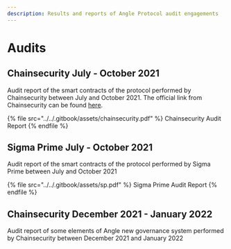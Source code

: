 ```yaml
---
description: Results and reports of Angle Protocol audit engagements
---
```


# Audits

## Chainsecurity July - October 2021

Audit report of the smart contracts of the protocol performed by Chainsecurity between July and October 2021. The official link from Chainsecurity can be found [here](https://chainsecurity.com/security-audit/angle-protocol/).

{% file src="../../.gitbook/assets/chainsecurity.pdf" %}
Chainsecurity Audit Report
{% endfile %}

## Sigma Prime July - October 2021

Audit report of the smart contracts of the protocol performed by Sigma Prime between July and October 2021

{% file src="../../.gitbook/assets/sp.pdf" %}
Sigma Prime Audit Report
{% endfile %}

## Chainsecurity December 2021 - January 2022

Audit report of some elements of Angle new governance system performed by Chainsecurity between December 2021 and January 2022
